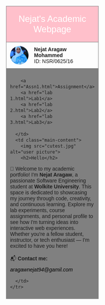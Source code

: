 <!DOCTYPE html>
<html lang="en">
<head>
 
  <title>Nejat's Academic Webpage</title>
<link rel="stylesheet"href="styles.css">
  <style>
    body {
      font-family: Arial, sans-serif;
      margin: 0;
    }

    table {
      width: 100%;
      border-collapse: collapse;
    }

    td {
      vertical-align: top;
      padding: 10px;
      border: 1px solid Gray;
    }

    .header {
      background-color: pink;
      color: white;
      text-align: center;
      font-size: 24px;
      padding: 20px;
    }

    .sidebar {
      width: 200px;
      background-color: gray;
    }

    .sidebar a {
      display: block;
      margin: 8px 0;
      text-decoration: none;
      color: black;
    }

    .profile {
      display: flex;
      align-items: center;
    }

    .profile img {
      width: 50px;
      height: 50px;
      border-radius: 50%;
      margin-right: 15px;
    }

    .main-content {
      padding: 10px;
      text-align: center;
    }

    .main-content img {
      width: 150px;
      height: 150px;
      border-radius: 20%;
    }
  </style>
</head>
<body>

  <table>
    <tr>
      <td colspan="2" class="header">Nejat's Academic Webpage </td>
    </tr>
    <tr>
      <td colspan="2">
        <div class="profile">
          <img src="nejat.jpg" alt="user picture">
          <div>
            <strong>Nejat Aragaw Mohammed</strong><br>
            ID: NSR/0625/16
          </div>
        </div>
      </td>
    </tr>
    <tr>
      <td class="sidebar">
        
        <a href="Assn1.html">Assignment</a>
        <a href="lab 1.html">Lab1</a>
        <a href="lab 2.html">Lab2</a>
        <a href="lab 3.html">Lab3</a>
       
      </td>
      <td class="main-content">
        <img src="cutest.jpg" alt="user picture">
        <h2>Hello</h2>
  <p>
  👋 Welcome to my academic portfolio! I'm <strong>Nejat Aragaw</strong>, a passionate Software Engineering student at <strong>Wolkite University</strong>.  
  This space is dedicated to showcasing my journey through code, creativity, and continuous learning.  
  Explore my lab experiments, course assignments, and personal profile to see how I'm turning ideas into interactive web experiences.  
  Whether you're a fellow student, instructor, or tech enthusiast — I'm excited to have you here!  
  <br><br>
  📬 <strong>Contact me:</strong><i> <a href="mailto:aragawnejat94@gmail.com">aragawnejat94@gamil.com</a></i>
</p>


      </td>
    </tr>
  </table>

</body>
</html>
